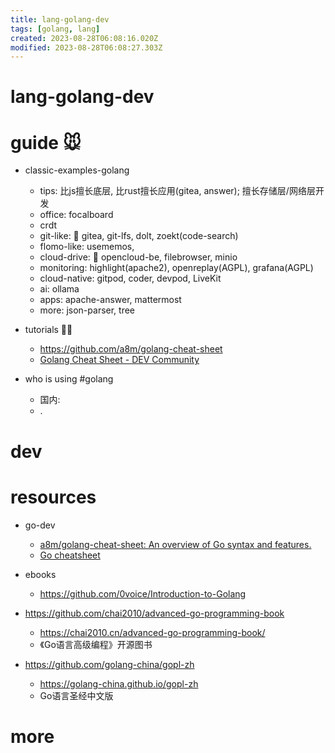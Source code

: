 ```yaml
---
title: lang-golang-dev
tags: [golang, lang]
created: 2023-08-28T06:08:16.020Z
modified: 2023-08-28T06:08:27.303Z
---
```


# lang-golang-dev

# guide 🐭
- classic-examples-golang
  - tips: 比js擅长底层, 比rust擅长应用(gitea, answer); 擅长存储层/网络层开发
  - office: focalboard
  - crdt
  - git-like: 🌹 gitea, git-lfs, dolt, zoekt(code-search)
  - flomo-like: usememos, 
  - cloud-drive: 🌹 opencloud-be, filebrowser, minio
  - monitoring: highlight(apache2), openreplay(AGPL), grafana(AGPL)
  - cloud-native: gitpod, coder, devpod, LiveKit
  - ai: ollama
  - apps: apache-answer, mattermost
  - more: json-parser, tree

- tutorials 🧑‍🏫
  - https://github.com/a8m/golang-cheat-sheet
  - [Golang Cheat Sheet - DEV Community](https://dev.to/elmyrockers/golang-cheat-sheet-3d20)

- who is using #golang
  - 国内: 
  - .
# dev

# resources

- go-dev
  - [a8m/golang-cheat-sheet: An overview of Go syntax and features.](https://github.com/a8m/golang-cheat-sheet)
  - [Go cheatsheet](https://devhints.io/go)

- ebooks
  - https://github.com/0voice/Introduction-to-Golang

- https://github.com/chai2010/advanced-go-programming-book
  - https://chai2010.cn/advanced-go-programming-book/
  - 《Go语言高级编程》开源图书

- https://github.com/golang-china/gopl-zh
  - https://golang-china.github.io/gopl-zh
  - Go语言圣经中文版
# more
